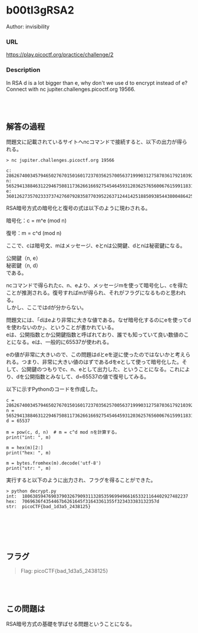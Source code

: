 # b00tl3gRSA2
Author: invisibility  

### URL
https://play.picoctf.org/practice/challenge/2  

### Description
In RSA d is a lot bigger than e, why don't we use d to encrypt instead of e? Connect with nc jupiter.challenges.picoctf.org 19566.  

<br>
<br>

## 解答の過程
問題文に記載されているサイトへncコマンドで接続すると、以下の出力が得られる。  

```
> nc jupiter.challenges.picoctf.org 19566

c: 28626740034579465027670150160172370356257005637199903127587036179210392208293539864649798888156051522270789214068353807897291359389555614241404626181268787642367108795960498763680410863436801501919345373451143786175286880800232816595943415218414068739588819026399482209880292859951145670529734021262147744478
n: 56529413884631229467508117362661669275454645931203625765600676159911831729436064090203402462722346175198938805163808146123590937748297410962113941879589822818295787224287571463374684437964662796384628742865818753141948614072070898657766874638464068990439143111392008979631193202602071153016152622260341921491
e: 36012627357023337374276079283587703952263712441425188509385443800486425782926974256222931416163704093271448098850941512562461590276167130095659233523273174910508580741333341243766627001942632683486516730423049815370260067574066093460492472823591878736700168516419104498350669402184613725099600945209872875873
```

RSA暗号方式の暗号化と復号の式は以下のように現わされる。  

暗号化：c = m^e (mod n)  

復号：m = c^d (mod n)  

ここで、cは暗号文、mはメッセージ、eとnは公開鍵、dとnは秘密鍵になる。  

公開鍵（n, e）  
秘密鍵（n, d）  
である。  

ncコマンドで得られたc、n、eより、メッセージmを使って暗号化し、cを得たことが推測される。復号すればmが得られ、それがフラグになるものと思われる。  
しかし、ここではdが分からない。  

問題文には、「dはeより非常に大きな値である。なぜ暗号化するのにeを使ってdを使わないのか」、ということが書かれている。  
eは、公開指数とか公開鍵指数と呼ばれており、誰でも知っていて良い数値のことになる。eは、一般的に65537が使われる。  

eの値が非常に大きいので、この問題はdとeを逆に使ったのではないかと考えられる。つまり、非常に大きい値のはずであるdをeとして使って暗号化した。そして、公開鍵のつもりでc、n、eとして出力した、ということになる。これにより、dを公開指数とみなして、d=65537の値で復号してみる。  

以下に示すPythonのコードを作成した。  

```
c = 28626740034579465027670150160172370356257005637199903127587036179210392208293539864649798888156051522270789214068353807897291359389555614241404626181268787642367108795960498763680410863436801501919345373451143786175286880800232816595943415218414068739588819026399482209880292859951145670529734021262147744478
n = 56529413884631229467508117362661669275454645931203625765600676159911831729436064090203402462722346175198938805163808146123590937748297410962113941879589822818295787224287571463374684437964662796384628742865818753141948614072070898657766874638464068990439143111392008979631193202602071153016152622260341921491
d = 65537

m = pow(c, d, n)  # m = c^d mod nを計算する。
print("int: ", m)

m = hex(m)[2:]
print("hex: ", m)

m = bytes.fromhex(m).decode('utf-8')
print("str: ", m)
```

実行すると以下のように出力され、フラグを得ることができた。  

```
> python decrypt.py
int:  180638594769037903267909311328535969949661653321164402927482237
hex:  7069636f4354467b6261645f31643361355f323433383132357d
str:  picoCTF{bad_1d3a5_2438125}
```

<br>
<br>
<br>
<br>

## フラグ

> Flag: picoCTF{bad_1d3a5_2438125}

<br>
<br>

## この問題は

RSA暗号方式の基礎を学ばせる問題ということになる。
